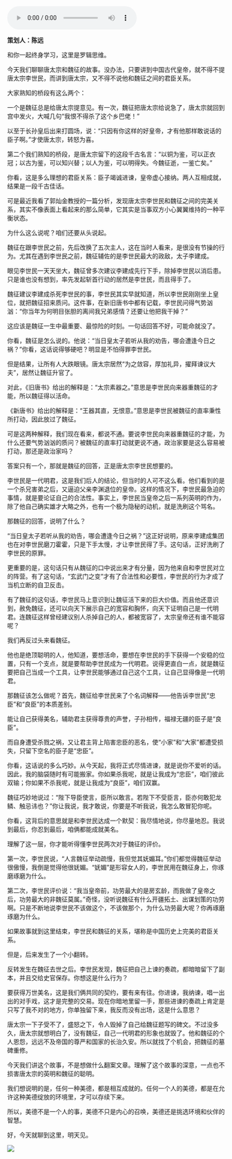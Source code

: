 <audio src="http://igetoss.cdn.igetget.com/mp3/201708/21/201708211715010575837698.mp3" controls="controls">您的浏览器不支持 audio 标签。</audio><p><b>策划人：陈远</b></p><p>和你一起终身学习，这里是罗辑思维。</p><p>今天我们聊聊唐太宗和魏征的故事。没办法，只要讲到中国古代皇帝，就不得不提唐太宗李世民，而讲到唐太宗，又不得不说他和魏征之间的君臣关系。</p><p>大家熟知的桥段有这么两个：</p><p>一个是魏征总是给唐太宗提意见。有一次，魏征把唐太宗给说急了，唐太宗就回到宫中发火，大喊几句“我恨不得杀了这个乡巴佬！”</p><p>以至于长孙皇后出来打圆场，说：“只因有你这样的好皇帝，才有他那样敢说话的臣子啊。”才使唐太宗，转怒为喜。</p><p>第二个我们熟知的桥段，是唐太宗留下的这段千古名言：“以铜为鉴，可以正衣冠；以古为鉴，可以知兴替；以人为鉴，可以明得失。今魏征逝，一鉴亡矣。”</p><p>你看，这是多么理想的君臣关系：臣子竭诚进谏，皇帝虚心接纳。两人互相成就，结果是一段千古佳话。</p><p>可是最近我看了郭灿金教授的一篇分析，发现唐太宗李世民和魏征之间的完美关系，其实不像表面上看起来的那么简单，它其实是当事双方小心翼翼维持的一种平衡状态。</p><p>为什么这么说呢？咱们还要从头说起。</p><p>魏征在跟李世民之前，先后改换了五次主人，这在当时人看来，是很没有节操的行为。尤其在遇到李世民之前，魏征辅佐的是李世民最大的政敌，太子李建成。</p><p>眼见李世民一天天坐大，魏征曾多次建议李建成先行下手，除掉李世民以消后患。只是谁也没有想到，率先发起斩首行动的居然是李世民，而且得手了。</p><p>魏征建议李建成杀死李世民的事，李世民其实早就知道，所以李世民刚刚坐上皇位，就把魏征招来质问。这件事，在新旧唐书中都有记载，李世民问得气势汹汹：“你当年为何明目张胆的离间我兄弟感情？还要让他把我干掉？”</p><p>这应该是魏征一生中最重要、最惊险的时刻。一句话回答不好，可能命就没了。</p><p>你看，魏征是怎么说的。他说：“当日皇太子若听从我的劝告，哪会遭逢今日之祸？”你看，这话说得够硬吧？明显是不怕得罪李世民。</p><p>但是结果，让所有人大跌眼镜。唐太宗居然“为之敛容，厚加礼异，擢拜谏议大夫”，居然让魏征升官了。</p><p>对此，《旧唐书》给出的解释是：“太宗素器之。”意思是李世民向来器重魏征的才能，所以魏征得以活命。</p><p>《新唐书》给出的解释是：“王器其直，无恨意。”意思是李世民被魏征的直率秉性所打动，因此放过了魏征。</p><p>可是这两种解释，我们现在看来，都说不通。要说李世民向来器重魏征的才能，为什么还要气势汹汹的质问？被魏征的直率打动就更说不通，政治家要是这么容易被打动，那还是政治家吗？</p><p>答案只有一个，那就是魏征的回答，正是唐太宗李世民想要的。</p><p>李世民是一代明君，这是我们后人的结论，但当时的人可不这么看。他们看到的是一个杀兄害弟之后，又逼迫父亲李渊退位的皇帝。这样的情况下，李世民最急迫的事情，就是要论证自己的合法性。事实上，李世民当皇帝之后一系列英明的作为，除了他自己确实雄才大略之外，也有一个极为隐秘的动机，就是洗刷这个骂名。</p><p>那魏征的回答，说明了什么？</p><p>“当日皇太子若听从我的劝告，哪会遭逢今日之祸？”这正好说明，原来李建成集团也在对李世民磨刀霍霍，只是下手太慢，才让李世民得了手。这句话，正好洗刷了李世民的原罪。</p><p>更重要的是，这句话只有从魏征的口中说出来才有分量，因为他来自和李世民对立的阵营。有了这句话，“玄武门之变”才有了合法性和必要性，李世民的行为才成了当机立断的自卫反击。</p><p>有了魏征的这句话，李世民马上意识到让魏征活下来的巨大价值。而且他还意识到，赦免魏征，还可以向天下展示自己的宽容和胸怀，向天下证明自己是一代明君。连魏征这样曾经建议别人杀掉自己的人，都被宽容了，太宗皇帝还有谁不能容呢？</p><p>我们再反过头来看魏征。</p><p>他也是绝顶聪明的人，他知道，要想活命，要想在李世民的手下获得一个安稳的位置，只有一个支点，就是要帮助李世民成为一代明君。说得更直白一点，就是魏征要把自己当成一个工具，让李世民能够通过自己这个工具，让自己显得像是一代明君。</p><p>那魏征该怎么做呢？首先，魏征给李世民来了个名词解释——他告诉李世民“忠臣”和“良臣”的本质差别。</p><p>能让自己获得美名，辅助君主获得尊贵的声誉，子孙相传，福禄无疆的臣子是“良臣”。</p><p>而自身遭受杀戮之祸，又让君主背上陷害忠臣的恶名，使“小家”和“大家”都遭受损失，只留下空名的臣子是“忠臣”。</p><p>你看，这话说的多么巧妙。从今天起，我将正式尽情进谏，就是说你不爱听的话。因此，我的脑袋随时有可能搬家。你如果杀我呢，就是让我成为“忠臣”，咱们彼此双输；你如果不杀我呢，就是让我成为“良臣”，咱们双赢。</p><p>魏征巧妙地说过：“陛下导臣使言，臣所以敢言。若陛下不受臣言，臣亦何敢犯龙鳞、触忌讳也？”你让我说，我才敢说，你要是不听我说，我怎么敢冒犯你呢。</p><p>你看，这背后的意思就是和李世民达成一个默契：我尽情地说，你尽量地忍。我说到最后，你忍到最后，咱俩都能成就美名。</p><p>理解了这一层，你才能听得懂李世民两次对于魏征的评价。</p><p>第一次，李世民说，“人言魏征举动疏慢，我但觉其妩媚耳。”你们都觉得魏征举动很傲慢，我倒是觉得他很妩媚。“妩媚”是形容女人的，李世民用在魏征身上，你琢磨琢磨为什么。</p><p>第二次，李世民评价说：“我当皇帝前，功劳最大的是房玄龄，而我做了皇帝之后，功劳最大的非魏征莫属。”奇怪，没听说魏征有什么开疆拓土、出谋划策的功劳啊。只是不断地说李世民不该做这个，不该做那个，为什么功劳最大呢？你再琢磨琢磨为什么。</p><p>如果故事就到这里结束，李世民和魏征的关系，堪称是中国历史上完美的君臣关系。</p><p>但是，后来发生了一个小翻转。</p><p>反转发生在魏征去世之后。李世民发现，魏征把自己上谏的奏疏，都暗暗留下了副本，并且交给史官保存。你想这是什么行为？</p><p>要获得万世美名，这是我们俩共同的契约，要有来有往。你进谏，我纳谏，唱一出出的对手戏，这才是完整的交易。现在你暗地里留一手，那些进谏的奏疏上肯定是只写了我不对的地方，你单独留下来，我反而没有出场，这是什么意思？</p><p>唐太宗一下子受不了，盛怒之下，令人毁掉了自己给魏征题写的碑文。不过没多久，唐太宗就想明白了，没有魏征，自己一代明君的形象也就毁了。他和魏征的个人恩怨，远远不及帝国的尊严和国家的长治久安。所以就找了个机会，把魏征的墓碑重修。</p><p>今天我们讲这个故事，不是想做什么翻案文章。理解了这个故事的深意，一点也不损害唐太宗的英明和魏征的聪明。</p><p>我们想说明的是，任何一种美德，都是相互成就的。任何一个人的美德，都是在允许这种美德绽放的环境里，才可以存续下来。</p><p>所以，美德不是一个人的事，美德不只是内心的召唤，美德还是挑选环境和伙伴的智慧。</p><p>好，今天就聊到这里，明天见。</p><img src="https://piccdn.igetget.com/img/201708/21/201708211719118959941999.jpg" />